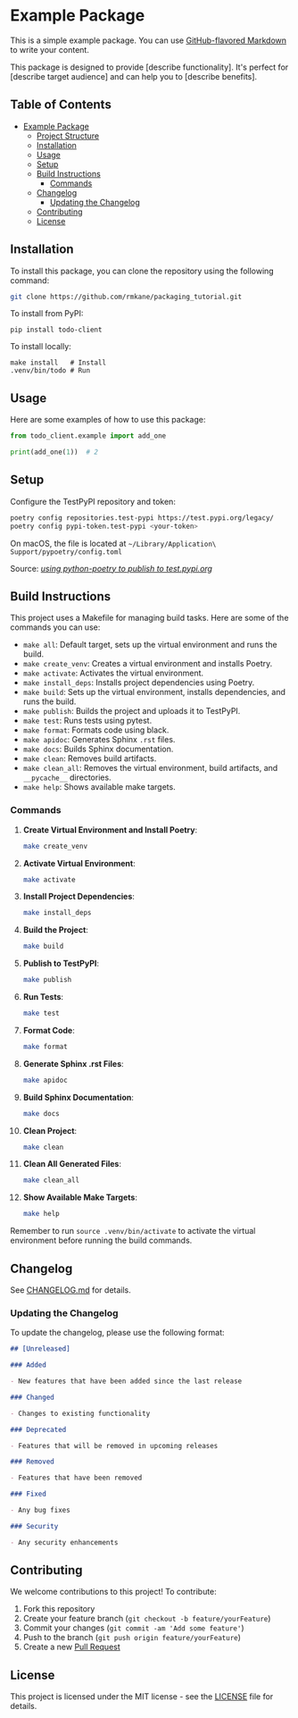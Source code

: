# Example Package

This is a simple example package. You can use
[GitHub-flavored Markdown](https://guides.github.com/features/mastering-markdown/)
to write your content.

This package is designed to provide [describe functionality]. It's perfect for [describe target audience] and can help
you to [describe benefits].

## Table of Contents

- [Example Package](#example-package)
    - [Project Structure](#project-structure)
    - [Installation](#installation)
    - [Usage](#usage)
    - [Setup](#setup)
    - [Build Instructions](#build-instructions)
        - [Commands](#commands)
    - [Changelog](#changelog)
        - [Updating the Changelog](#updating-the-changelog)
    - [Contributing](#contributing)
    - [License](#license)

## Installation

To install this package, you can clone the repository using the following command:

```sh
git clone https://github.com/rmkane/packaging_tutorial.git
```

To install from PyPI:

```shell
pip install todo-client
```

To install locally:

```shell
make install   # Install
.venv/bin/todo # Run
```

## Usage

Here are some examples of how to use this package:

```python
from todo_client.example import add_one

print(add_one(1))  # 2
```

## Setup

Configure the TestPyPI repository and token:

```sh
poetry config repositories.test-pypi https://test.pypi.org/legacy/
poetry config pypi-token.test-pypi <your-token>
```

On macOS, the file is located at `~/Library/Application\ Support/pypoetry/config.toml`

Source: [_using python-poetry to publish to test.pypi.org_](https://stackoverflow.com/a/72524326/1762224)

## Build Instructions

This project uses a Makefile for managing build tasks. Here are some of the commands you can use:

- `make all`: Default target, sets up the virtual environment and runs the build.
- `make create_venv`: Creates a virtual environment and installs Poetry.
- `make activate`: Activates the virtual environment.
- `make install_deps`: Installs project dependencies using Poetry.
- `make build`: Sets up the virtual environment, installs dependencies, and runs the build.
- `make publish`: Builds the project and uploads it to TestPyPI.
- `make test`: Runs tests using pytest.
- `make format`: Formats code using black.
- `make apidoc`: Generates Sphinx `.rst` files.
- `make docs`: Builds Sphinx documentation.
- `make clean`: Removes build artifacts.
- `make clean_all`: Removes the virtual environment, build artifacts, and `__pycache__` directories.
- `make help`: Shows available make targets.

### Commands

1. **Create Virtual Environment and Install Poetry**:
    ```sh
    make create_venv
    ```

2. **Activate Virtual Environment**:
    ```sh
    make activate
    ```

3. **Install Project Dependencies**:
    ```sh
    make install_deps
    ```

4. **Build the Project**:
    ```sh
    make build
    ```

5. **Publish to TestPyPI**:
    ```sh
    make publish
    ```

6. **Run Tests**:
    ```sh
    make test
    ```

7. **Format Code**:
    ```sh
    make format
    ```

8. **Generate Sphinx .rst Files**:
    ```sh
    make apidoc
    ```

9. **Build Sphinx Documentation**:
    ```sh
    make docs
    ```

10. **Clean Project**:
    ```sh
    make clean
    ```

11. **Clean All Generated Files**:
    ```sh
    make clean_all
    ```

12. **Show Available Make Targets**:
    ```sh
    make help
    ```

Remember to run `source .venv/bin/activate` to activate the virtual environment before running the build commands.

## Changelog

See [CHANGELOG.md](CHANGELOG.md) for details.

### Updating the Changelog

To update the changelog, please use the following format:

```markdown
## [Unreleased]

### Added

- New features that have been added since the last release

### Changed

- Changes to existing functionality

### Deprecated

- Features that will be removed in upcoming releases

### Removed

- Features that have been removed

### Fixed

- Any bug fixes

### Security

- Any security enhancements
```

## Contributing

We welcome contributions to this project! To contribute:

1. Fork this repository
2. Create your feature branch (`git checkout -b feature/yourFeature`)
3. Commit your changes (`git commit -am 'Add some feature'`)
4. Push to the branch (`git push origin feature/yourFeature`)
5. Create a new [Pull Request](https://github.com/rmkane/packaging_tutorial/pulls)

## License

This project is licensed under the MIT license - see the [LICENSE](LICENSE) file for details.
